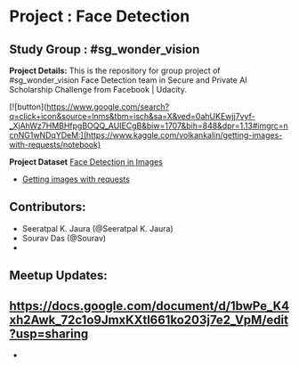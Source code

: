 # Project : Face Detection
## Study Group : #sg_wonder_vision


**Project Details:**
This is the repository for group project of #sg_wonder_vision Face Detection team in Secure and Private AI Scholarship Challenge from Facebook | Udacity.
  
[![button](https://www.google.com/search?q=click+icon&source=lnms&tbm=isch&sa=X&ved=0ahUKEwjj7vyf-_XjAhWz7HMBHfpgBOQQ_AUIECgB&biw=1707&bih=848&dpr=1.13#imgrc=ncnNG1wNDqYDeM:](https://www.kaggle.com/volkankalin/getting-images-with-requests/notebook)


**Project Dataset**
[Face Detection in Images](https://www.kaggle.com/dataturks/face-detection-in-images)
- [Getting images with requests](https://www.kaggle.com/volkankalin/getting-images-with-requests/notebook)
##  Contributors:
- Seeratpal K. Jaura  (@Seeratpal K. Jaura) 
- Sourav Das (@Sourav) 
- 


## Meetup Updates:
https://docs.google.com/document/d/1bwPe_K4xh2Awk_72c1o9JmxKXtl661ko203j7e2_VpM/edit?usp=sharing
-
- 


